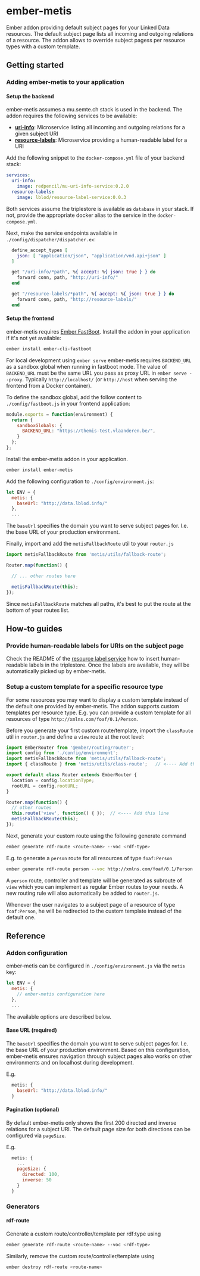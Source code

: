 # ember-metis

Ember addon providing default subject pages for your Linked Data resources. The default subject page lists all incoming and outgoing relations of a resource. The addon allows to override subject pagess per resource types with a custom template.

## Getting started
### Adding ember-metis to your application
#### Setup the backend
ember-metis assumes a mu.semte.ch stack is used in the backend. The addon requires the following services to be available:
- [**uri-info**](https://github.com/redpencilio/mu-uri-info-service/): Microservice listing all incoming and outgoing relations for a given subject URI
- [**resource-labels**](https://github.com/lblod/resource-label-service/): Microservice providing a human-readable label for a URI

Add the following snippet to the `docker-compose.yml` file of your backend stack:
```yaml
services:
  uri-info:
    image: redpencil/mu-uri-info-service:0.2.0
  resource-labels:
    image: lblod/resource-label-service:0.0.3
```

Both services assume the triplestore is available as `database` in your stack. If not, provide the appropriate docker alias to the service in the `docker-compose.yml`.

Next, make the service endpoints available in `./config/dispatcher/dispatcher.ex`:

```elixir
  define_accept_types [
    json: [ "application/json", "application/vnd.api+json" ]
  ]

  get "/uri-info/*path", %{ accept: %{ json: true } } do
    forward conn, path, "http://uri-info/"
  end

  get "/resource-labels/*path", %{ accept: %{ json: true } } do
    forward conn, path, "http://resource-labels/"
  end

```
#### Setup the frontend
ember-metis requires [Ember FastBoot](https://github.com/ember-fastboot/ember-cli-fastboot). Install the addon in your application if it's not yet available:

```bash
ember install ember-cli-fastboot
```

For local development using `ember serve` ember-metis requires `BACKEND_URL` as a sandbox global when running in fastboot mode. The value of `BACKEND_URL` must be the same URL you pass as proxy URL in `ember serve --proxy`. Typically `http://localhost/` (or `http://host` when serving the frontend from a Docker container).

To define the sandbox global, add the follow content to `./config/fastboot.js` in your frontend application:
```javascript
module.exports = function(environment) {
  return {
    sandboxGlobals: {
      BACKEND_URL: "https://themis-test.vlaanderen.be/",
    }
  };
};
```

Install the ember-metis addon in your application.
```bash
ember install ember-metis
```

Add the following configuration to `./config/environment.js`:
```javascript
let ENV = {
  metis: {
    baseUrl: "http://data.lblod.info/"
  },
  ...
```

The `baseUrl` specifies the domain you want to serve subject pages for. I.e. the base URL of your production environment.

Finally, import and add the `metisFallbackRoute` util to your `router.js`

```javascript
import metisFallbackRoute from 'metis/utils/fallback-route';

Router.map(function() {

  // ... other routes here

  metisFallbackRoute(this);
});
```

Since `metisFallbackRoute` matches all paths, it's best to put the route at the bottom of your routes list.



## How-to guides
### Provide human-readable labels for URIs on the subject page
Check the README of the [resource label service](https://github.com/lblod/resource-label-service/#db-information) how to insert human-readable labels in the triplestore. Once the labels are available, they will be automatically picked up by ember-metis.

### Setup a custom template for a specific resource type
For some resources you may want to display a custom template instead of the default one provided by ember-metis. The addon supports custom templates per resource type. E.g. you can provide a custom template for all resources of type `http://xmlns.com/foaf/0.1/Person`.

Before you generate your first custom route/template, import the `classRoute` util in `router.js` and define a `view` route at the root level:

```javascript
import EmberRouter from '@ember/routing/router';
import config from './config/environment';
import metisFallbackRoute from 'metis/utils/fallback-route';
import { classRoute } from 'metis/utils/class-route';   // <---- Add this line

export default class Router extends EmberRouter {
  location = config.locationType;
  rootURL = config.rootURL;
}

Router.map(function() {
  // other routes
  this.route('view', function() { });  // <---- Add this line
  metisFallbackRoute(this);
});
```

Next, generate your custom route using the following generate command
```bash
ember generate rdf-route <route-name> --voc <rdf-type>
```

E.g. to generate a `person` route for all resources of type `foaf:Person`
```bash
ember generate rdf-route person --voc http://xmlns.com/foaf/0.1/Person
```

A `person` route, controller and template will be generated as subroute of `view` which you can implement as regular Ember routes to your needs. A new routing rule will also automatically be added to `router.js`.

Whenever the user navigates to a subject page of a resource of type `foaf:Person`, he will be redirected to the custom template instead of the default one.

## Reference
### Addon configuration
ember-metis can be configured in `./config/environment.js` via the `metis` key:

```javascript
let ENV = {
  metis: {
    // ember-metis configuration here
  },
  ...
```

The available options are described below.

#### Base URL (required)
The `baseUrl` specifies the domain you want to serve subject pages for. I.e. the base URL of your production environment. Based on this configuration, ember-metis ensures navigation through subject pages also works on other environments and on localhost during development.

E.g.
```javascript
  metis: {
    baseUrl: "http://data.lblod.info/"
  }
```

#### Pagination (optional)
By default ember-metis only shows the first 200 directed and inverse relations for a subject URI. The default page size for both directions can be configured via `pageSize`.

E.g.

```javascript
  metis: {
    ...
    pageSize: {
      directed: 100,
      inverse: 50
    }
  }
```
### Generators
#### rdf-route
Generate a custom route/controller/template per rdf:type using

```bash
ember generate rdf-route <route-name> --voc <rdf-type>
```

Similarly, remove the custom route/controller/template using
```bash
ember destroy rdf-route <route-name>
```
